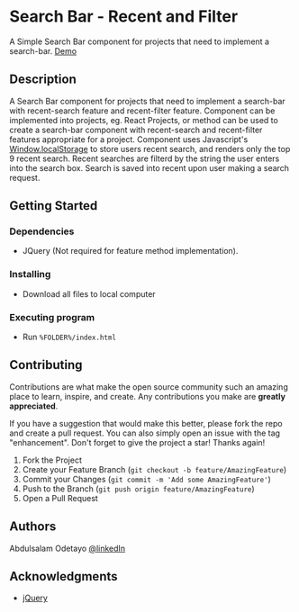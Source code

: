 # Search Bar - Recent and Filter

A Simple Search Bar component for projects that need to implement a search-bar. [Demo](https://search-bar.web.app/)

## Description

A Search Bar component for projects that need to implement a search-bar with recent-search feature and recent-filter feature. Component can be implemented into projects, eg. React Projects, or method can be used to create a search-bar component with recent-search and recent-filter features appropriate for a project. Component uses Javascript's [Window.localStorage](https://developer.mozilla.org/en-US/docs/Web/API/Window/localStorage) to store users recent search, and renders only the top 9 recent search. Recent searches are filterd by the string the user enters into the search box. Search is saved into recent upon user making a search request.

## Getting Started

### Dependencies

* JQuery (Not required for feature method implementation).

### Installing

* Download all files to local computer

### Executing program

* Run `%FOLDER%/index.html`

## Contributing

Contributions are what make the open source community such an amazing place to learn, inspire, and create. Any contributions you make are **greatly appreciated**.

If you have a suggestion that would make this better, please fork the repo and create a pull request. You can also simply open an issue with the tag "enhancement".
Don't forget to give the project a star! Thanks again!

1. Fork the Project
2. Create your Feature Branch (`git checkout -b feature/AmazingFeature`)
3. Commit your Changes (`git commit -m 'Add some AmazingFeature'`)
4. Push to the Branch (`git push origin feature/AmazingFeature`)
5. Open a Pull Request

## Authors

Abdulsalam Odetayo  [@linkedIn](https://www.linkedin.com/in/abdulsalam-odetayo-87ba72202/)

## Acknowledgments

* [jQuery](https://jquery.com/)
